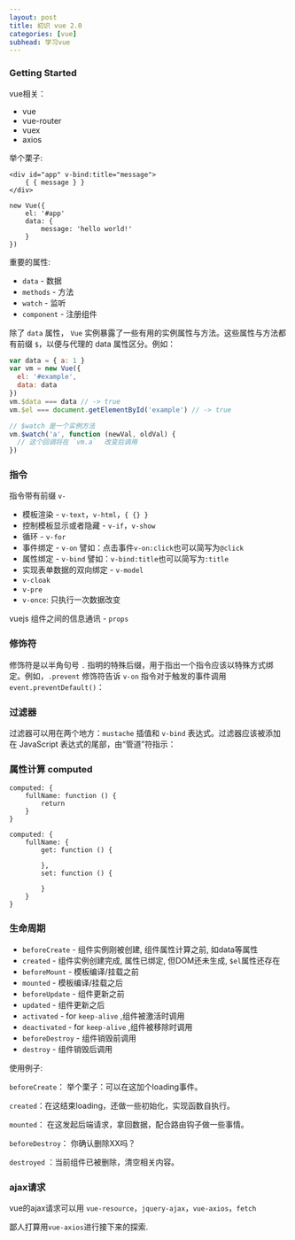 ```yaml
---
layout: post
title: 初识 vue 2.0
categories: [vue]
subhead: 学习vue
---
```


### Getting Started
vue相关：
* vue
* vue-router
* vuex
* axios

举个栗子:
```vue
<div id="app" v-bind:title="message">
    { { message } }
</div>

new Vue({
    el: '#app'
    data: {
        message: 'hello world!'
    }
})
```

重要的属性:
* `data` - 数据
* `methods` - 方法
* `watch` - 监听
* `component` - 注册组件

除了 `data` 属性， `Vue` 实例暴露了一些有用的实例属性与方法。这些属性与方法都有前缀 `$`，以便与代理的 data 属性区分。例如：

```js
var data = { a: 1 }
var vm = new Vue({
  el: '#example',
  data: data
})
vm.$data === data // -> true
vm.$el === document.getElementById('example') // -> true

// $watch 是一个实例方法
vm.$watch('a', function (newVal, oldVal) {
  // 这个回调将在 `vm.a`  改变后调用
})
```

### 指令
指令带有前缀 `v-`

* 模板渲染 - `v-text`，`v-html`，`{ {} }`
* 控制模板显示或者隐藏 - `v-if`，`v-show`
* 循环 - `v-for`
* 事件绑定 - `v-on`&nbsp;譬如：点击事件`v-on:click`也可以简写为`@click`
* 属性绑定 - `v-bind`&nbsp;譬如：`v-bind:title`也可以简写为`:title`
* 实现表单数据的双向绑定 - `v-model`
* `v-cloak`
* `v-pre`
* `v-once`: 只执行一次数据改变

vuejs 组件之间的信息通讯 - `props`

### 修饰符
修饰符是以半角句号 `.` 指明的特殊后缀，用于指出一个指令应该以特殊方式绑定。例如，`.prevent` 修饰符告诉 `v-on` 指令对于触发的事件调用 `event.preventDefault()`：

### 过滤器
过滤器可以用在两个地方：`mustache` 插值和 `v-bind` 表达式。过滤器应该被添加在 JavaScript 表达式的尾部，由“管道”符指示：

### 属性计算 computed

```vue
computed: {
    fullName: function () {
        return
    }
}

computed: {
    fullName: {
        get: function () {

        },
        set: function () {

        }
    }
}
```
### 生命周期
* `beforeCreate` - 组件实例刚被创建, 组件属性计算之前, 如data等属性
* `created` - 组件实例创建完成, 属性已绑定, 但DOM还未生成, `$el`属性还存在
* `beforeMount` - 模板编译/挂载之前
* `mounted` - 模板编译/挂载之后
* `beforeUpdate` - 组件更新之前
* `updated` - 组件更新之后
* `activated` - for `keep-alive` ,组件被激活时调用
* `deactivated` - for `keep-alive` ,组件被移除时调用
* `beforeDestroy` - 组件销毁前调用
* `destroy` - 组件销毁后调用

使用例子:

`beforeCreate`： 举个栗子：可以在这加个loading事件。

`created`：在这结束loading，还做一些初始化，实现函数自执行。

`mounted`： 在这发起后端请求，拿回数据，配合路由钩子做一些事情。

`beforeDestroy`： 你确认删除XX吗？

`destroyed` ：当前组件已被删除，清空相关内容。

### ajax请求
vue的ajax请求可以用 `vue-resource`，`jquery-ajax`，`vue-axios`，`fetch`

鄙人打算用`vue-axios`进行接下来的探索.
